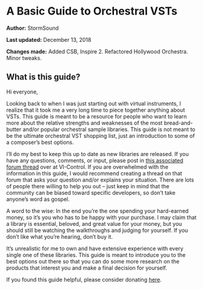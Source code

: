 # A Basic Guide to Orchestral VSTs

**Author:** StormSound

**Last updated:** December 13, 2018

**Changes made:** Added CSB, Inspire 2. Refactored Hollywood Orchestra. Minor tweaks.

## What is this guide?

Hi everyone,

Looking back to when I was just starting out with virtual instruments, I realize that it took me a very long time to piece together anything about VSTs. This guide is meant to be a resource for people who want to learn more about the relative strengths and weaknesses of the most bread-and-butter and/or popular orchestral sample libraries. This guide is not meant to be the ultimate orchestral VST shopping list, just an introduction to some of a composer’s best options.

I’ll do my best to keep this up to date as new libraries are released. If you have any questions, comments, or input, please post in [this associated forum thread](https://vi-control.net/community/threads/buyers-basic-guide-to-orchestral-sample-libraries.49450/) over at VI-Control. If you are overwhelmed with the information in this guide, I would recommend creating a thread on that forum that asks your question and/or explains your situation. There are lots of people there willing to help you out – just keep in mind that the community can be biased toward specific developers, so don’t take anyone’s word as gospel.

A word to the wise: In the end you’re the one spending your hard-earned money, so it’s you who has to be happy with your purchase. I may claim that a library is essential, beloved, and great value for your money, but you should still be watching the walkthroughs and judging for yourself. If you don’t like what you’re hearing, don’t buy it.

It’s unrealistic for me to own and have extensive experience with every single one of these libraries. This guide is meant to introduce you to the best options out there so that you can do some more research on the products that interest you and make a final decision for yourself.

If you found this guide helpful, please consider donating [here](https://paypal.me/stormsound).
